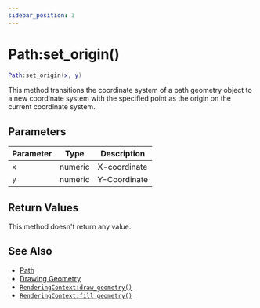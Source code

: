 ```yaml
---
sidebar_position: 3
---
```


# Path:set_origin()
```lua
Path:set_origin(x, y)
```
This method transitions the coordinate system of a path geometry object to a new coordinate system with the specified point as the origin on the current coordinate system.

## Parameters
|Parameter|Type|Description|
|-|-|-|
|`x`|numeric|X-coordinate|
|`y`|numeric|Y-Coordinate|


## Return Values
This method doesn't return any value.

## See Also
- [Path](/guide/graphics#path)
- [Drawing Geometry](/guide/graphics#drawing-geometry)
- [`RenderingContext:draw_geometry()`](/libs/graphics/RenderingContext/RenderingContext-draw_geometry)
- [`RenderingContext:fill_geometry()`](/libs/graphics/RenderingContext/RenderingContext-fill_geometry)
